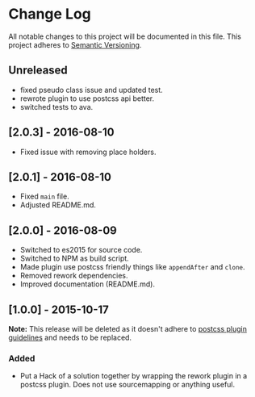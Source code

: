 # Change Log

All notable changes to this project will be documented in this file.
This project adheres to [Semantic Versioning](http://semver.org/).

## Unreleased

* fixed pseudo class issue and updated test.
* rewrote plugin to use postcss api better.
* switched tests to ava.

## [2.0.3] - 2016-08-10

* Fixed issue with removing place holders.

## [2.0.1] - 2016-08-10

* Fixed `main` file.
* Adjusted README.md.

## [2.0.0] - 2016-08-09

* Switched to es2015 for source code.
* Switched to NPM as build script.
* Made plugin use postcss friendly things like `appendAfter` and `clone`.
* Removed rework dependencies.
* Improved documentation (README.md).

## [1.0.0] - 2015-10-17

**Note:** This release will be deleted as it doesn't adhere to [postcss plugin guidelines](https://github.com/postcss/postcss/blob/master/docs/guidelines/plugin.md) and needs to be replaced.

### Added

* Put a Hack of a solution together by wrapping the rework plugin in a postcss plugin. Does not use sourcemapping or anything useful.

